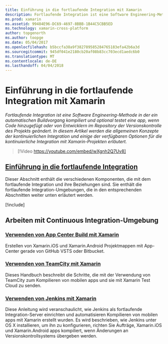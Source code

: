 ```yaml
---
title: Einführung in die fortlaufende Integration mit Xamarin
description: Fortlaufende Integration ist eine Software Engineering-Methode in der ein automatischen Buildvorgang kompiliert und optional testet eine app, wenn Code hinzugefügt oder von Entwicklern im Repository der Versionskontrolle des Projekts geändert. In diesem Artikel werden die allgemeinen Konzepte der kontinuierlichen Integration und einige der verfügbaren Optionen für die kontinuierliche Integration mit Xamarin-Projekten erläutert.
ms.prod: xamarin
ms.assetid: 99484E96-DC69-4697-8BBB-1B44C5CBB5ED
ms.technology: xamarin-cross-platform
author: topgenorth
ms.author: toopge
ms.date: 05/04/2017
ms.openlocfilehash: b5bccfa38a9f382789585284765183efa42b6a3d
ms.sourcegitcommit: 945df041e2180cb20af08b83cc703ecd1aedc6b0
ms.translationtype: MT
ms.contentlocale: de-DE
ms.lasthandoff: 04/04/2018
---
```

# <a name="introduction-to-continuous-integration-with-xamarin"></a>Einführung in die fortlaufende Integration mit Xamarin

_Fortlaufende Integration ist eine Software Engineering-Methode in der ein automatischen Buildvorgang kompiliert und optional testet eine app, wenn Code hinzugefügt oder von Entwicklern im Repository der Versionskontrolle des Projekts geändert. In diesem Artikel werden die allgemeinen Konzepte der kontinuierlichen Integration und einige der verfügbaren Optionen für die kontinuierliche Integration mit Xamarin-Projekten erläutert._

> [!Video https://youtube.com/embed/wXgnh2Q7Uv8]


##  <a name="introduction-to-continuous-integrationtoolsciintro-to-cimd"></a>[Einführung in die fortlaufende Integration](~/tools/ci/intro-to-ci.md)

Dieser Abschnitt enthält die verschiedenen Komponenten, die mit dem fortlaufende Integration und ihre Beziehungen sind. Sie enthält die fortlaufende Integration-Umgebungen, die in den entsprechenden Abschnitten weiter unten erläutert werden.

[!include[](~/tools/ci/includes/firewall-information.md)]

## <a name="working-with-continuous-integration-environments"></a>Arbeiten mit Continuous Integration-Umgebung


### <a name="using-app-center-build-with-xamarinappcenterbuildxamarin"></a>[Verwenden von App Center Build mit Xamarin](/appcenter/build/xamarin/)

Erstellen von Xamarin.iOS und Xamarin.Android Projektmappen mit App-Center gerade von GitHub VSTS oder Bitbucket.

### <a name="using-teamcity-with-xamarintoolsciteamcitymd"></a>[Verwenden von TeamCity mit Xamarin](~/tools/ci/teamcity.md)

Dieses Handbuch beschreibt die Schritte, die mit der Verwendung von TeamCity zum Kompilieren von mobilen apps und sie mit Xamarin Test Cloud zu senden.

###  <a name="using-jenkins-with-xamarintoolscijenkins-walkthroughmd"></a>[Verwenden von Jenkins mit Xamarin](~/tools/ci/jenkins-walkthrough.md)

Diese Anleitung wird veranschaulicht, wie Jenkins als fortlaufende Integration-Server einrichten und automatisieren Kompilieren von mobilen apps mit Xamarin erstellt wurden. Es wird beschrieben, wie Jenkins unter OS X installieren, um ihn zu konfigurieren, richten Sie Aufträge, Xamarin.iOS und Xamarin.Android apps kompiliert, wenn Änderungen an Versionskontrollsystems übergeben werden.

